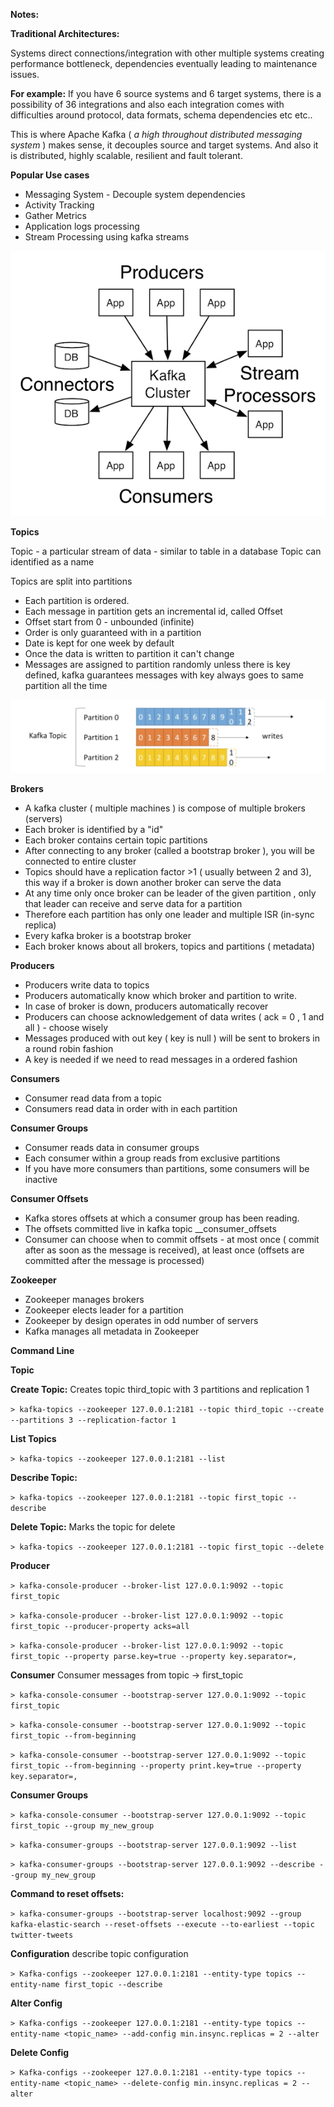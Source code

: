 
**Notes:**

**Traditional Architectures:**

Systems direct connections/integration with other multiple systems creating performance bottleneck, dependencies eventually leading to maintenance issues.

**For example:** If you have 6 source systems and 6 target systems, there is a possibility of 36 integrations and also each integration
comes with difficulties around protocol, data formats, schema dependencies etc etc..

This is where Apache Kafka ( _a high throughout distributed messaging system_ ) makes sense, it decouples source and target systems.
And also it is distributed, highly scalable, resilient and fault tolerant.

**Popular Use cases**

 * Messaging System - Decouple system dependencies
 * Activity Tracking
 * Gather Metrics
 * Application logs processing
 * Stream Processing using kafka streams

![image](screenshots/kafka-apis2.png)

**Topics**

Topic - a particular stream of data - similar to table in a database
Topic can identified as a name 

Topics are split into partitions

 * Each partition is ordered.
 * Each message in partition gets an incremental id, called Offset
 * Offset start from 0 - unbounded (infinite) 
 * Order is only guaranteed with in a partition
 * Date is kept for one week by default
 * Once the data is written to partition it can't change 
 * Messages are assigned to partition randomly unless there is key defined, kafka guarantees messages with key always goes to same partition all the time
 
 
![image](screenshots/partitions.png)


**Brokers**

* A kafka cluster ( multiple machines ) is compose of multiple brokers (servers)
* Each broker is identified by a "id"
* Each broker contains certain topic partitions 
* After connecting to any broker (called a bootstrap broker ), you will be connected to entire cluster
* Topics should have a replication factor >1 ( usually between 2 and 3), this way if a broker is down another broker can serve the data
* At any time only once broker can be leader of the given partition , only that leader can receive and serve data for a partition 
* Therefore each partition has only one leader and multiple ISR (in-sync replica)
* Every kafka broker is a bootstrap broker 
* Each broker knows about all brokers, topics and partitions ( metadata)



**Producers**

* Producers write data to topics 
* Producers automatically know which broker and partition to write.
* In case of broker is down, producers automatically recover
* Producers can choose acknowledgement of data writes ( ack = 0 , 1 and all ) - choose wisely 
* Messages produced with out key ( key is null ) will be sent to brokers in a round robin fashion 
* A key is needed if we need to read messages in a ordered fashion 


**Consumers**

* Consumer read data from a topic
* Consumers read data in order with in each partition


**Consumer Groups**

* Consumer reads data in consumer groups
* Each consumer within a group reads from exclusive partitions
* If you have more consumers than partitions, some consumers will be inactive


**Consumer Offsets**
* Kafka stores offsets at which a consumer group has been reading.
* The offsets committed live in kafka topic __consumer_offsets
* Consumer can choose when to commit offsets - at most once ( commit after as soon as the message is received), at least once (offsets are committed after the message is processed)


**Zookeeper**
* Zookeeper manages brokers
* Zookeeper elects leader for a partition 
* Zookeeper by design operates in odd number of servers
* Kafka manages all metadata in Zookeeper

**Command Line**

**Topic**

**Create Topic:** Creates topic third_topic with 3 partitions and replication 1 

 `> kafka-topics --zookeeper 127.0.0.1:2181 --topic third_topic --create --partitions 3 --replication-factor 1`
 
**List Topics**

 `> kafka-topics --zookeeper 127.0.0.1:2181 --list`
 
**Describe Topic:**

 `> kafka-topics --zookeeper 127.0.0.1:2181 --topic first_topic --describe`

**Delete Topic:** Marks the topic for delete

 `> kafka-topics --zookeeper 127.0.0.1:2181 --topic first_topic --delete`

**Producer**

 `> kafka-console-producer --broker-list 127.0.0.1:9092 --topic first_topic`
 
 
 `> kafka-console-producer --broker-list 127.0.0.1:9092 --topic first_topic --producer-property acks=all`

 `> kafka-console-producer --broker-list 127.0.0.1:9092 --topic first_topic --property parse.key=true --property key.separator=,`

**Consumer** Consumer messages from topic -> first_topic
 
 `> kafka-console-consumer --bootstrap-server 127.0.0.1:9092 --topic first_topic`
 
 
 `> kafka-console-consumer --bootstrap-server 127.0.0.1:9092 --topic first_topic --from-beginning`
 
 
 `> kafka-console-consumer --bootstrap-server 127.0.0.1:9092 --topic first_topic --from-beginning --property print.key=true --property key.separator=,`
 
 
**Consumer Groups**

 `> kafka-console-consumer --bootstrap-server 127.0.0.1:9092 --topic first_topic --group my_new_group`
  
  
 `> kafka-consumer-groups --bootstrap-server 127.0.0.1:9092 --list`
 
 
 `> kafka-consumer-groups --bootstrap-server 127.0.0.1:9092 --describe --group my_new_group `  
 
**Command to reset offsets:**

 `> kafka-consumer-groups --bootstrap-server localhost:9092 --group kafka-elastic-search --reset-offsets --execute --to-earliest --topic twitter-tweets`
 
 
 
**Configuration** describe topic configuration 

 `> Kafka-configs --zookeeper 127.0.0.1:2181 --entity-type topics --entity-name first_topic --describe `  
 
  **Alter Config**
  
 
 `> Kafka-configs --zookeeper 127.0.0.1:2181 --entity-type topics --entity-name <topic_name> --add-config min.insync.replicas = 2 --alter`

 **Delete Config**
 
 `> Kafka-configs --zookeeper 127.0.0.1:2181 --entity-type topics --entity-name <topic_name> --delete-config min.insync.replicas = 2 --alter`